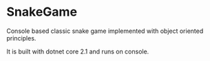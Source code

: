 # SnakeGame
Console based classic snake game implemented with object oriented principles.

It is built with dotnet core 2.1 and runs on console. 
